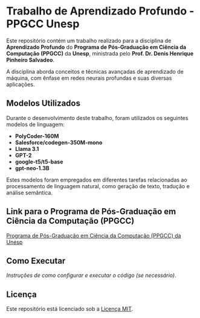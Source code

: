 # Trabalho de Aprendizado Profundo - PPGCC Unesp

Este repositório contém um trabalho realizado para a disciplina de **Aprendizado Profundo** do **Programa de Pós-Graduação em Ciência da Computação (PPGCC)** da **Unesp**, ministrada pelo **Prof. Dr. Denis Henrique Pinheiro Salvadeo**.

A disciplina aborda conceitos e técnicas avançadas de aprendizado de máquina, com ênfase em redes neurais profundas e suas diversas aplicações.

## Modelos Utilizados

Durante o desenvolvimento deste trabalho, foram utilizados os seguintes modelos de linguagem:

- **PolyCoder-160M**
- **Salesforce/codegen-350M-mono**
- **Llama 3.1**
- **GPT-2**
- **google-t5/t5-base**
- **gpt-neo-1.3B**

Estes modelos foram empregados em diferentes tarefas relacionadas ao processamento de linguagem natural, como geração de texto, tradução e análise semântica.

## Link para o Programa de Pós-Graduação em Ciência da Computação (PPGCC)

[Programa de Pós-Graduação em Ciência da Computação (PPGCC) da Unesp](https://www.unesp.br/ppgcc)

## Como Executar

*Instruções de como configurar e executar o código (se necessário)*.

## Licença

Este repositório está licenciado sob a [Licença MIT](LICENSE).

